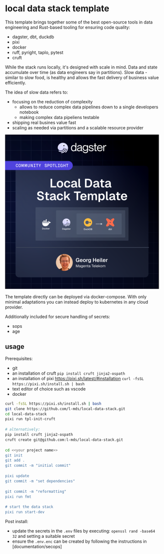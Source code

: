 # local data stack template

This template brings together some of the best open-source tools in data engineering and Rust-based tooling for ensuring code quality:

- dagster, dbt, duckdb
- pixi
- docker
- ruff, pyright, taplo, pytest
- cruft

While the stack runs locally, it's designed with scale in mind.
Data and state accumulate over time (as data engineers say in partitions).
Slow data - similar to slow food, is healthy and allows the fast delivery of business value efficiently.

The idea of slow data refers to:

- focusing on the reduction of complexity
    - allows to reduce complex data pipelines down to a single developers notebook
    - making complex data pipeliens testable
- shipping real busines value fast
- scaling as needed via partitions and a scalable resource provider

![Featured](img/featured.png)

The template directly can be deployed via docker-compose.
With only minimal adaptations you can instead deploy to kubernetes in any cloud provider.

Additionally included for secure handling of secrets:

- sops
- age

## usage

Prerequisites: 

- git
- an installation of cruft `pip install cruft jinja2-ospath`
- an installation of pixi https://pixi.sh/latest/#installation `curl -fsSL https://pixi.sh/install.sh | bash`
- text editor of choice such as vscode
- docker


```bash
curl -fsSL https://pixi.sh/install.sh | bash
git clone https://github.com/l-mds/local-data-stack.git
cd local-data-stack
pixi run tpl-init-cruft

# alternatively:
pip install cruft jinja2-ospath
cruft create git@github.com:l-mds/local-data-stack.git

cd <<your project name>>
git init
git add .
git commit -m "initial commit"

pixi update
git commit -m "set dependencies"

git commit -m "reformatting"
pixi run fmt

# start the data stack
pixi run start-dev
```

Post install:

- update the secrets in the `.env` files by executing: `openssl rand -base64 32` and setting a suitable secret
- ensure the `.env.enc` can be created by following the instructions in [documentation/secops]